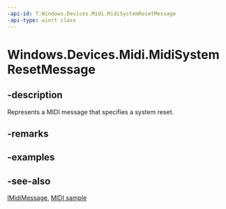 ```yaml
---
-api-id: T:Windows.Devices.Midi.MidiSystemResetMessage
-api-type: winrt class
---
```


<!-- Class syntax.
public class MidiSystemResetMessage : Windows.Devices.Midi.IMidiMessage
-->

# Windows.Devices.Midi.MidiSystemResetMessage

## -description
Represents a MIDI message that specifies a system reset.

## -remarks

## -examples

## -see-also
[IMidiMessage](imidimessage.md), [MIDI  sample](https://github.com/Microsoft/Windows-universal-samples/tree/master/Samples/MIDI)
